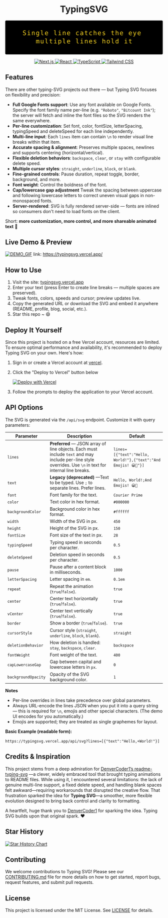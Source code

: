 <p  align="center">
  <h1 align="center">TypingSVG</h1>
</p>
  
<p align="center">
  <img src="typing-svg.svg" alt="TypingSVG-quote" style="display: block; margin: 0 auto;">
</p>

<p align="center">
    <a href="https://nextjs.org/">
        <img src="https://img.shields.io/badge/Next.js-000000?style=for-the-badge&logo=next.js&logoColor=white" alt="Next.js">
    </a>
    <a href="https://reactjs.org/">
        <img src="https://img.shields.io/badge/React-20232A?style=for-the-badge&logo=react&logoColor=61DAFB" alt="React">
    </a>
    <a href="https://www.typescriptlang.org/">
        <img src="https://img.shields.io/badge/TypeScript-007ACC?style=for-the-badge&logo=typescript&logoColor=white" alt="TypeScript">
    </a>
    <a href="https://tailwindcss.com/">
        <img src="https://img.shields.io/badge/Tailwind_CSS-38B2AC?style=for-the-badge&logo=tailwind-css&logoColor=white" alt="Tailwind CSS">
    </a>
</p>

## Features

There are other typing-SVG projects out there — but Typing SVG focuses on flexibility and precision:

- **Full Google Fonts support**: Use any font available on Google Fonts. Specify the font family name per-line (e.g. `"Roboto"`, `"Bitcount Ink"`); the server will fetch and inline the font files so the SVG renders the same everywhere.
- **Per-line customization**: Set font, color, fontSize, letterSpacing, typingSpeed and deleteSpeed for each line independently.
- **Multi-line input**: Each `lines` item can contain `\n` to render visual line breaks within that item.
- **Accurate spacing & alignment**: Preserves multiple spaces, newlines and supports centering (horizontal/vertical).
- **Flexible deletion behaviors**: `backspace`, `clear`, or `stay` with configurable delete speed.
- **Multiple cursor styles**: `straight`, `underline`, `block`, or `blank`.
- **Fine-grained controls**: Pause duration, repeat toggle, border, background, and more.
- **Font weight**: Control the boldness of the font.
- **Cap/lowercase gap adjustment** Tweak the spacing between uppercase and following lowercase letters to correct uneven visual gaps in non-monospaced fonts.
- **Server-rendered**: SVG is fully rendered server-side — fonts are inlined so consumers don't need to load fonts on the client.

Short: **more customization, more control, and more shareable animated text** 🎨


## Live Demo & Preview
[![DEMO_GIF](https://github.com/user-attachments/assets/e37cb962-57d3-430b-a4ed-717f57495243)](https://typingsvg.vercel.app/)
link: https://typingsvg.vercel.app/

## How to Use
1. Visit the site: [typingsvg.vercel.app](https://typingsvg.vercel.app/)
2. Enter your text (press Enter to create line breaks — multiple spaces are preserved).
3. Tweak fonts, colors, speeds and cursor; preview updates live.
4. Copy the generated URL or download the SVG and embed it anywhere (README, profile, blog, social, etc.).
5. Star this repo ~ 😄

## Deploy It Yourself
Since this project is hosted on a free Vercel account, resources are limited. To ensure optimal performance and availability, it's recommended to deploy Typing SVG on your own. Here's how:

1. Sign in or create a Vercel account at [vercel](https://vercel.com/).

2. Click the "Deploy to Vercel" button below

    [![Deploy with Vercel](https://vercel.com/button)](https://vercel.com/new/clone?repository-url=https%3A%2F%2Fgithub.com%2FwhiteSHADOW1234%2FTypingSVG)

3. Follow the prompts to deploy the application to your Vercel account.

## API Options

The SVG is generated via the `/api/svg` endpoint. Customize it with query parameters:

| Parameter | Description | Default |
|---|---|---|
| `lines` | **Preferred** — JSON array of line objects. Each must include `text` and may include per-line style overrides. Use `\n` in text for internal line breaks.| `lines=[{"text":"Hello, World!"},{"text":"And Emojis! 😀🚀"}]`|
| `text` | **Legacy (deprecated)** —Text to be typed. Use `;` to separate lines. Prefer lines. | `Hello, World!;And Emojis! 😀🚀` |
| `font` | Font family for the text. | `Courier Prime` |
| `color` | Text color in hex format. | `#000000` |
| `backgroundColor` | Background color in hex format. | `#ffffff` |
| `width` | Width of the SVG in px. | `450` |
| `height` | Height of the SVG in px. | `150` |
| `fontSize` | Font size of the text in px. | `28` |
| `typingSpeed` | Typing speed in seconds per character. | `0.5` |
| `deleteSpeed` | Deletion speed in seconds per character. | `0.5` |
| `pause` | Pause after a content block in milliseconds. | `1000` |
| `letterSpacing` | Letter spacing in `em`. | `0.1em` |
| `repeat` | Repeat the animation (`true`/`false`). | `true` |
| `center` | Center text horizontally (`true`/`false`). | `true` |
| `vCenter` | Center text vertically (`true`/`false`). | `true` |
| `border` | Show a border (`true`/`false`). | `true` |
| `cursorStyle` | Cursor style (`straight`, `underline`, `block`, `blank`). | `straight` |
| `deletionBehavior` | How deletion is handled: `stay`, `backspace`, `clear`. | `backspace` |
| `fontWeight` | Font weight of the text. | `400` |
| `capLowercaseGap` | Gap between capital and lowercase letters in `px`. | `0` |
| `backgroundOpacity` | Opacity of the SVG background color. | `1` |

**Notes**

- Per-line overrides in lines take precedence over global parameters.
- Always URL-encode the lines JSON when you put it into a query string — this is required for `\n`, emojis and other special characters. (The demo UI encodes for you automatically.)
- Emojis are supported; they are treated as single graphemes for layout.

**Basic Example (readable form):**  
```
https://typingsvg.vercel.app/api/svg?lines=[{"text":"Hello,+World!"}]
```

##  Credits & Inspiration

This project stems from a deep admiration for [DenverCoder1’s readme-typing-svg](https://github.com/DenverCoder1/readme-typing-svg)
—a clever, widely embraced tool that brought typing animations to README files. While using it, I encountered several limitations: the lack of genuine multi-line support, a fixed delete speed, and handling blank spaces felt awkward—requiring workarounds that disrupted the creative flow. That frustration sparked the idea for **Typing SVG**—a smoother, more flexible evolution designed to bring back control and clarity to formatting.

A heartfelt, huge thank you to [DenverCoder1](https://github.com/DenverCoder1) for sparking the idea. Typing SVG builds upon that original spark. ❤️

## Star History
[![Star History Chart](https://api.star-history.com/svg?repos=whiteSHADOW1234/TypingSVG&type=Date)](https://www.star-history.com/#whiteSHADOW1234/TypingSVG&Date)

## Contributing

We welcome contributions to Typing SVG! Please see our [CONTRIBUTING.md](CONTRIBUTING.md) file for more details on how to get started, report bugs, request features, and submit pull requests.


## License

This project is licensed under the MIT License. See [LICENSE](LICENSE) for details.
